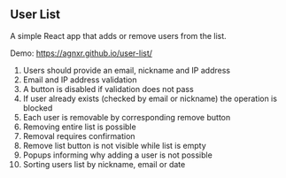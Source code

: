 ## User List

A simple React app that adds or remove users from the list.

Demo: https://agnxr.github.io/user-list/

1. Users should provide an email, nickname and IP address
2. Email and IP address validation
3. A button is disabled if validation does not pass
4. If user already exists (checked by email or nickname) the operation is blocked 
5. Each user is removable by corresponding remove button
6. Removing entire list is possible
7. Removal requires confirmation
8. Remove list button is not visible while list is empty
9. Popups informing why adding a user is not possible
10. Sorting users list by nickname, email or date